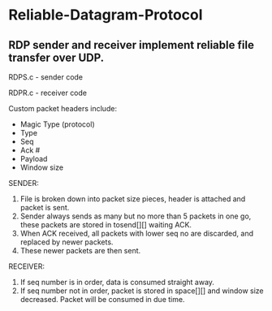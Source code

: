 # Reliable-Datagram-Protocol
## RDP sender and receiver implement reliable file transfer over UDP.

RDPS.c - sender code

RDPR.c - receiver code

Custom packet headers include:
- Magic Type (protocol)
- Type
- Seq 
- Ack #
- Payload
- Window size


SENDER:

1. File is broken down into packet size pieces, header is attached and packet is sent.
2. Sender always sends as many but no more than 5 packets in one go, these packets are stored in tosend[][] waiting ACK.
3. When ACK received, all packets with lower seq no are discarded, and replaced by newer packets.
4. These newer packets are then sent.

RECEIVER:

1. If seq number is in order, data is consumed straight away.
2. If seq number not in order, packet is stored in space[][] and window size decreased. Packet will be consumed in due time.




